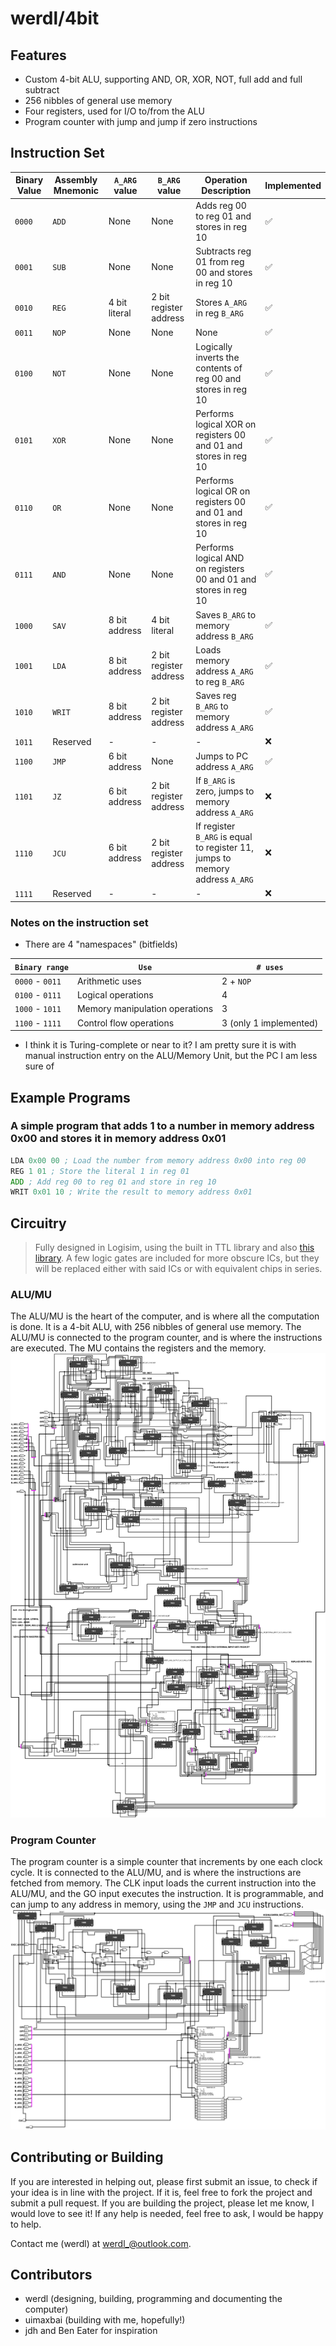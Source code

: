 # werdl/4bit
## Features
- Custom 4-bit ALU, supporting AND, OR, XOR, NOT, full add and full subtract
- 256 nibbles of general use memory
- Four registers, used for I/O to/from the ALU
- Program counter with jump and jump if zero instructions
## Instruction Set
| Binary Value | Assembly Mnemonic | `A_ARG` value | `B_ARG` value | Operation Description | Implemented |
|-             |-                  |-               |-              | -                     | -         |
|`0000`| `ADD` | None | None | Adds reg 00 to reg 01 and stores in reg 10 | ✅ |
|`0001`| `SUB` | None | None | Subtracts reg 01 from reg 00 and stores in reg 10 | ✅ |
|`0010`| `REG` | 4 bit literal | 2 bit register address | Stores `A_ARG` in reg `B_ARG`| ✅ |
|`0011`| `NOP` | None | None | None | ✅ |
|`0100`| `NOT` | None | None | Logically inverts the contents of reg 00 and stores in reg 10 | ✅ |
|`0101`| `XOR` | None | None | Performs logical XOR on registers 00 and 01 and stores in reg 10 | ✅ |
|`0110`| `OR` | None | None | Performs logical OR on registers 00 and 01 and stores in reg 10 | ✅ |
|`0111`| `AND` | None | None | Performs logical AND on registers 00 and 01 and stores in reg 10 | ✅ |
|`1000`| `SAV` | 8 bit address | 4 bit literal | Saves `B_ARG` to memory address `B_ARG`| ✅ |
|`1001`| `LDA` | 8 bit address | 2 bit register address | Loads memory address `A_ARG` to reg `B_ARG`| ✅ |
|`1010`| `WRIT` | 8 bit address | 2 bit register address | Saves reg `B_ARG` to memory address `A_ARG` | ✅ |
| `1011`| Reserved | - | - | - | ❌ |
| `1100`| `JMP` | 6 bit address | None | Jumps to PC address `A_ARG`| ✅ |
| `1101`| `JZ` | 6 bit address | 2 bit register address | If `B_ARG` is zero, jumps to memory address `A_ARG`| ❌ |
| `1110`| `JCU` | 6 bit address | 2 bit register address | If register `B_ARG` is equal to register 11, jumps to memory address `A_ARG` | ❌ |
| `1111`| Reserved | - | - | -| ❌ |
### Notes on the instruction set
- There are 4 "namespaces" (bitfields)

| `Binary range` | `Use` | `# uses`
|-|-| - |
| `0000` - `0011` | Arithmetic uses | 2 + `NOP`
| `0100` - `0111` | Logical operations | 4
| `1000` - `1011` | Memory manipulation operations | 3
| `1100` - `1111` | Control flow operations | 3 (only 1 implemented)

- I think it is Turing-complete or near to it? I am pretty sure it is with manual instruction entry on the ALU/Memory Unit, but the PC I am less sure of

## Example Programs
### A simple program that adds 1 to a number in memory address 0x00 and stores it in memory address 0x01
```asm
LDA 0x00 00 ; Load the number from memory address 0x00 into reg 00
REG 1 01 ; Store the literal 1 in reg 01
ADD ; Add reg 00 to reg 01 and store in reg 10
WRIT 0x01 10 ; Write the result to memory address 0x01
```

## Circuitry
> Fully designed in Logisim, using the built in TTL library and also [this library](https://github.com/r0the/logi7400). A few logic gates are included for more obscure ICs, but they will be replaced either with said ICs or with equivalent chips in series.
### ALU/MU
The ALU/MU is the heart of the computer, and is where all the computation is done. It is a 4-bit ALU, with 256 nibbles of general use memory. The ALU/MU is connected to the program counter, and is where the instructions are executed. The MU contains the registers and the memory.
![ALU/MU](images/ALU-MU.png)
### Program Counter
The program counter is a simple counter that increments by one each clock cycle. It is connected to the ALU/MU, and is where the instructions are fetched from memory. The CLK input loads the current instruction into the ALU/MU, and the GO input executes the instruction. It is programmable, and can jump to any address in memory, using the `JMP` and `JCU` instructions.
![Program Counter](images/PC.png)

## Contributing or Building
If you are interested in helping out, please first submit an issue, to check if your idea is in line with the project. If it is, feel free to fork the project and submit a pull request. If you are building the project, please let me know, I would love to see it! If any help is needed, feel free to ask, I would be happy to help. 

Contact me (werdl) at [werdl_@outlook.com](mailto:werdl_@outlook.com).

## Contributors
- werdl (designing, building, programming and documenting the computer)
- uimaxbai (building with me, hopefully!)
- jdh and Ben Eater for inspiration